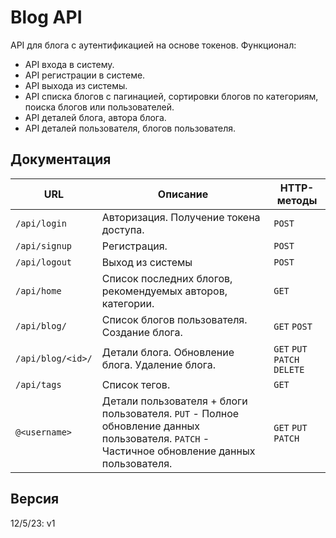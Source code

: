 # Blog API

API для блога с аутентификацией на основе токенов. Функционал:
* API входа в систему.
* API регистрации в системе.
* API выхода из системы. 
* API списка блогов с пагинацией, сортировки блогов по категориям, поиска блогов 
или пользователей.
* API деталей блога, автора блога.
* API деталей пользователя, блогов пользователя.

## Документация
URL | Описание | HTTP-методы
--- | --- | ---
`/api/login` | Авторизация. Получение токена доступа. | `POST`
`/api/signup` | Регистрация. | `POST`
`/api/logout` | Выход из системы | `POST`
`/api/home` | Список последних блогов, рекомендуемых авторов, категории.| `GET`
`/api/blog/` | Список блогов пользователя. Создание блога. | `GET` `POST`
`/api/blog/<id>/` | Детали блога. Обновление блога. Удаление блога. | `GET` `PUT` `PATCH` `DELETE`
`/api/tags` | Список тегов. | `GET`
`@<username>` | Детали пользователя + блоги пользователя. `PUT` - Полное обновление данных пользователя. `PATCH` - Частичное обновление данных пользователя. | `GET` `PUT` `PATCH`

## Версия
12/5/23: v1
